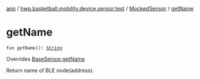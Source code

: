[app](../../index.md) / [hwp.basketball.mobility.device.sensor.test](../index.md) / [MockedSensor](index.md) / [getName](.)

# getName

`fun getName(): `[`String`](https://kotlinlang.org/api/latest/jvm/stdlib/kotlin/-string/index.html)

Overrides [BaseSensor.getName](../../hwp.basketball.mobility.device.sensor/-base-sensor/get-name.md)

Return name of BLE node(address).

